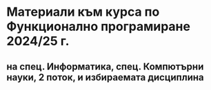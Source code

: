 # Материали към курса по Функционално програмиране 2024/25 г.
## на спец. Информатика, спец. Компютърни науки, 2 поток, и избираемата дисциплина
